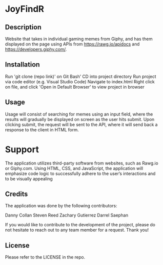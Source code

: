# JoyFindR

## Description

Website that takes in individual gaming memes from Giphy, and has them displayed on the page using APIs from https://rawg.io/apidocs and https://developers.giphy.com/.

## Installation

Run 'git clone (repo link)' on Git Bash'
CD into project directory
Run project via code editor (e.g. Visual Studio Code)
Navigate to index.html
Right click on file, and click 'Open in Default Browser' to view project in browser


## Usage

Usage will consist of searching for memes using an input field, where the results will gradually be displayed on screen as the user hits submit. Upon clicking submit, the request will be sent to the API, where it will send back a response to the client in HTML form.

# Support

The application utilizes third-party software from websites, such as Rawg.io or Giphy.com. Using HTML, CSS, and JavaScript, the application will emphasize code logic to successfully adhere to the user’s interactions and to be visually appealing

## Credits

The application was done by the following contributors:

Danny Collan
Steven Reed
Zachary Gutierrez
Darrel Saephan

If you would like to contribute to the development of the project, please do not hesitate to reach out to any team member for a request. Thank you!

## License

Please refer to the LICENSE in the repo.